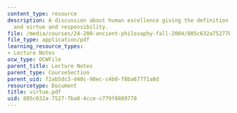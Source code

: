 ```yaml
---
content_type: resource
description: A discussion about human excellence giving the definition of excellence,
  and virtue and responsibility.
file: /media/courses/24-200-ancient-philosophy-fall-2004/805c632a75277ba04ccec779f8889770_virtue.pdf
file_type: application/pdf
learning_resource_types:
- Lecture Notes
ocw_type: OCWFile
parent_title: Lecture Notes
parent_type: CourseSection
parent_uid: f2ab5dc3-d40c-98ec-c4b0-f8ba67771a8d
resourcetype: Document
title: virtue.pdf
uid: 805c632a-7527-7ba0-4cce-c779f8889770
---
```

